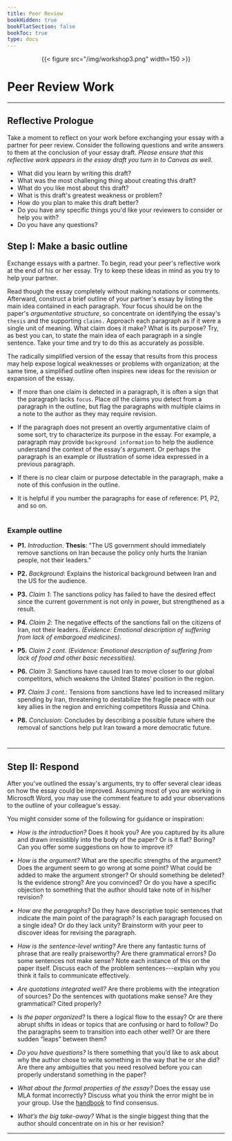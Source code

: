 ```yaml
---
title: Peer Review
bookHidden: true
bookFlatSection: false
bookToc: true
type: docs
---
```


<div style="text-align:center">{{< figure src="/img/workshop3.png" width=150 >}}</div>

# Peer Review Work

---

## Reflective Prologue

Take a moment to reflect on your work before exchanging your essay with a partner for peer review. Consider the following questions and write answers to them at the conclusion of your essay draft. *Please ensure that this reflective work appears in the essay draft you turn in to Canvas as well*.

- What did you learn by writing this draft?
- What was the most challenging thing about creating this draft? 
- What do you like most about this draft?
- What is this draft's greatest weakness or problem?
- How do you plan to make this draft better?
- Do you have any specific things you'd like your reviewers to consider or help you with?
- Do you have any questions?



## Step I: Make a basic outline

Exchange essays with a partner. To begin, read your peer's reflective work at the end of his or her essay. Try to keep these ideas in mind as you try to help your partner. 

Read though the essay completely without making notations or comments. Afterward, construct a brief outline of your partner's essay by listing the main idea contained in each paragraph. Your focus should be on the paper's *argumentative structure*, so concentrate on identifying the essay's `thesis` and the supporting `claims.` Approach each paragraph as if it were a single unit of meaning. What claim does it make? What is its purpose? Try, as best you can, to state the main idea of each paragraph in a single sentence. Take your time and try to do this as accurately as possible.

The radically simplified version of the essay that results from this process may help expose logical weaknesses or problems with organization; at the same time, a simplified outline often inspires new ideas for the revision or expansion of the essay.

- If more than one claim is detected in a paragraph, it is often a sign that the paragraph lacks `focus`. Place *all* the claims you detect from a paragraph in the outline, but flag the paragraphs with multiple claims in a note to the author as they may require revision.

- If the paragraph does not present an overtly argumentative claim of some sort, try to characterize its purpose in the essay. For example, a paragraph may provide `background information` to help the audience understand the context of the essay's argument. Or perhaps the paragraph is an example or illustration of some idea expressed in a previous paragraph. 

- If there is no clear claim or purpose detectable in the paragraph, make a note of this confusion in the outline.

- It is helpful if you number the paragraphs for ease of reference: P1, P2, and so on.


#

<div class="container">
        <div class="raised-edge">

### Example outline

- **P1.** *Introduction*. **Thesis**: "The US government should immediately remove sanctions on Iran because the policy only hurts the Iranian people, not their leaders."

- **P2.** *Background*: Explains the historical background between Iran and the US for the audience.

- **P3.** *Claim 1*: The sanctions policy has failed to have the desired effect since the current government is not only in power, but strengthened as a result.

- **P4.** *Claim 2*: The negative effects of the sanctions fall on the citizens of Iran, not their leaders. *(Evidence: Emotional description of suffering from lack of embargoed medicines).*

- **P5.** *Claim 2 cont.* *(Evidence: Emotional description of suffering from lack of food and other basic necessities).*

- **P6.** *Claim 3*: Sanctions have caused Iran to move closer to our global competitors, which weakens the United States' position in the region.

- **P7.** *Claim 3 cont.*: Tensions from sanctions have led to increased military spending by Iran, threatening to destabilize the fragile peace with our key allies in the region and enriching competitors Russia and China. 

- **P8.** *Conclusion*: Concludes by describing a possible future where the removal of sanctions help put Iran toward a more democratic future.  
          <div class="edge-shadow"></div>
        </div>
      </div>

#
---

## Step II: Respond

After you've outlined the essay's arguments, try to offer several clear ideas on how the essay could be improved. Assuming most of you are working in Microsoft Word, you may use the comment feature to add your observations to the outline of your colleague's essay.

You might consider some of the following for guidance or inspiration:

- *How is the introduction?* Does it hook you? Are you captured by its allure and
drawn irresistibly into the body of the paper? Or is it flat? Boring? Can you offer
some suggestions on how to improve it?

- *How is the argument?* What are the specific strengths of the argument? Does
the argument seem to go wrong at some point? What could be added to make the
argument stronger? Or should something be deleted? Is the evidence strong? Are
you convinced? Or do you have a specific objection to something that the author
should take note of in his/her revision?

- *How are the paragraphs?* Do they have descriptive topic sentences that indicate
the main point of the paragraph? Is each paragraph focused on a single idea? Or
do they lack unity? Brainstorm with your peer to discover ideas for revising the
paragraph.

- *How is the sentence-level writing?* Are there any fantastic turns of phrase that are really praiseworthy? Are there grammatical errors? Do some sentences not make sense? Note each instance of this on the paper itself. Discuss each of the problem sentences---explain why you think it fails to communicate effectively.

- *Are quotations integrated well?* Are there problems with the integration of sources? Do the sentences with quotations make sense? Are they grammatical? Cited properly?

- *Is the paper organized?* Is there a logical flow to the essay? Or are there abrupt shifts in ideas or topics that are confusing or hard to follow? Do the paragraphs seem to transition into each other well? Or are there sudden “leaps” between them?

- *Do you have questions?* Is there
something that you’d like to ask about why the author chose to write something in
the way that he or she did? Are there any ambiguities that you need resolved before
you can properly understand something in the paper?

- *What about the formal properties of the essay?* Does the essay use MLA format
incorrectly? Discuss what you think the error might be in your group. Use the
[handbook](/resources/open-handbook) to find consensus.

- *What’s the big take-away?* What is the single biggest thing that the author should
concentrate on in his or her revision?

---

<!--
<i class="fa fa-cloud-upload-alt"></i> [Submit this assignment to Canvas](https://canvas.dartmouth.edu)
--->


